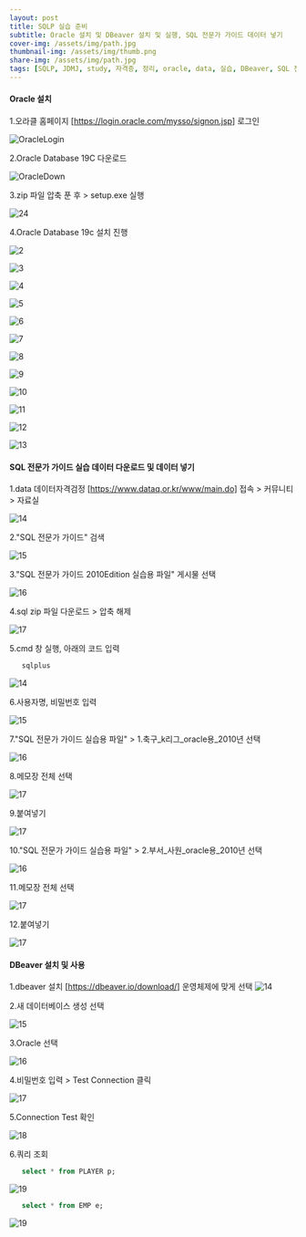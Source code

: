 ```yaml
---
layout: post
title: SQLP 실습 준비
subtitle: Oracle 설치 및 DBeaver 설치 및 실행, SQL 전문가 가이드 데이터 넣기 
cover-img: /assets/img/path.jpg
thumbnail-img: /assets/img/thumb.png
share-img: /assets/img/path.jpg
tags: [SQLP, JDMJ, study, 자격증, 정리, oracle, data, 실습, DBeaver, SQL 전문가 가이드, oracle 설치]
---
```


#### Oracle 설치
     
   1.오라클 홈페이지 [https://login.oracle.com/mysso/signon.jsp] 로그인

   ![OracleLogin](/assets/img/20220802_SQLP_STUDY2/oracleLogin.png)

   2.Oracle Database 19C 다운로드
 
   ![OracleDown](/assets/img/20220802_SQLP_STUDY2/oracleDown.png)
   
   3.zip 파일 압축 푼 후 > setup.exe 실행
   
   ![24](/assets/img/20220802_SQLP_STUDY2/24.png)

   4.Oracle Database 19c 설치 진행

   ![2](./assets/img/20220802_SQLP_STUDY2/02.png)
   
   ![3](/assets/img/20220802_SQLP_STUDY2/03.png)

   ![4](/assets/img/20220802_SQLP_STUDY2/04.png)

   ![5](/assets/img/20220802_SQLP_STUDY2/05.png)

   ![6](/assets/img/20220802_SQLP_STUDY2/06.png)

   ![7](/assets/img/20220802_SQLP_STUDY2/08.png)

   ![8](/assets/img/20220802_SQLP_STUDY2/09.png)
   
   ![9](/assets/img/20220802_SQLP_STUDY2/1.png)

   ![10](/assets/img/20220802_SQLP_STUDY2/2.png)

   ![11](/assets/img/20220802_SQLP_STUDY2/3.png)

   ![12](/assets/img/20220802_SQLP_STUDY2/4.png)

   ![13](/assets/img/20220802_SQLP_STUDY2/5.png)


#### SQL 전문가 가이드 실습 데이터 다운로드 및 데이터 넣기
   
   1.data 데이터자격검정 [https://www.dataq.or.kr/www/main.do] 접속 > 커뮤니티 > 자료실
   
   ![14](/assets/img/20220802_SQLP_STUDY2/11.png)

   2."SQL 전문가 가이드" 검색 

   ![15](/assets/img/20220802_SQLP_STUDY2/12.png)

   3."SQL 전문가 가이드 2010Edition 실습용 파일" 게시물 선택

   ![16](/assets/img/20220802_SQLP_STUDY2/13.png)

   4.sql zip 파일 다운로드 > 압축 해제

   ![17](/assets/img/20220802_SQLP_STUDY2/14.png)

   5.cmd 창 실행, 아래의 코드 입력

   ```sql
      sqlplus
   ```
   ![14](/assets/img/20220802_SQLP_STUDY2/18.png)

   6.사용자명, 비밀번호 입력

   ![15](/assets/img/20220802_SQLP_STUDY2/18-1.png)

   7."SQL 전문가 가이드 실습용 파일" > 1.축구_k리그_oracle용_2010년 선택

   ![16](/assets/img/20220802_SQLP_STUDY2/15-1.png)

   8.메모장 전체 선택
   
   ![17](/assets/img/20220802_SQLP_STUDY2/16.png)

   9.붙여넣기

   ![17](/assets/img/20220802_SQLP_STUDY2/19.png)

   10."SQL 전문가 가이드 실습용 파일" > 2.부서_사원_oracle용_2010년 선택

   ![16](/assets/img/20220802_SQLP_STUDY2/15.png)

   11.메모장 전체 선택
   
   ![17](/assets/img/20220802_SQLP_STUDY2/21.png)

   12.붙여넣기

   ![17](/assets/img/20220802_SQLP_STUDY2/22.png)


#### DBeaver 설치 및 사용

   1.dbeaver 설치 [https://dbeaver.io/download/]
   운영체제에 맞게 선택
   ![14](/assets/img/20220802_SQLP_STUDY2/6.png)

   2.새 데이터베이스 생성 선택

   ![15](/assets/img/20220802_SQLP_STUDY2/7.png)

   3.Oracle 선택

   ![16](/assets/img/20220802_SQLP_STUDY2/8.png)

   4.비밀번호 입력 > Test Connection 클릭

   ![17](/assets/img/20220802_SQLP_STUDY2/9.png)

   5.Connection Test 확인

   ![18](/assets/img/20220802_SQLP_STUDY2/10.png)

   6.쿼리 조회

   ```sql
      select * from PLAYER p;
   ```
   ![19](/assets/img/20220802_SQLP_STUDY2/20.png)

   ```sql
      select * from EMP e;
   ```

   ![19](/assets/img/20220802_SQLP_STUDY2/23.png)